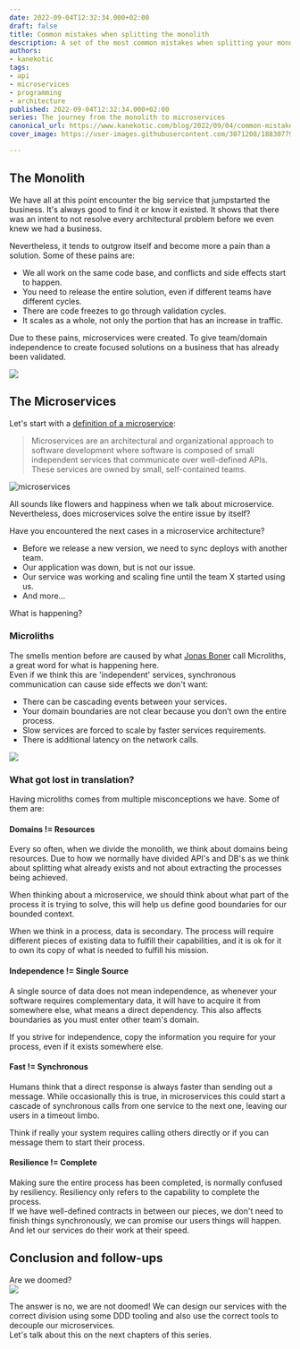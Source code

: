 ```yaml
---
date: 2022-09-04T12:32:34.000+02:00
draft: false
title: Common mistakes when splitting the monolith
description: A set of the most common mistakes when splitting your monolith into microservices
authors:
- kanekotic
tags:
- api
- microservices
- programming
- architecture
published: 2022-09-04T12:32:34.000+02:00
series: The journey from the monolith to microservices
canonical_url: https://www.kanekotic.com/blog/2022/09/04/common-mistakes-when-splitting-the-monolith
cover_image: https://user-images.githubusercontent.com/3071208/188307797-7c30c8cb-bff7-4755-822b-7cf469cba372.JPG

---
```

## The Monolith

We have all at this point encounter the big service that jumpstarted the business. It's always good to find it or know it existed. It shows that there was an intent to not resolve every architectural problem before we even knew we had a business.

Nevertheless, it tends to outgrow itself and become more a pain than a solution. Some of these pains are:

* We all work on the same code base, and conflicts and side effects start to happen.
* You need to release the entire solution, even if different teams have different cycles.
* There are code freezes to go through validation cycles.
* It scales as a whole, not only the portion that has an increase in traffic.

Due to these pains, microservices were created. To give team/domain independence to create focused solutions on a business that has already been validated.

![](https://www.kanekotic.com/img/monolith.JPG)

## The Microservices

Let's start with a [definition of a microservice](https://aws.amazon.com/microservices/):

> Microservices are an architectural and organizational approach to software development where software is composed of small independent services that communicate over well-defined APIs. These services are owned by small, self-contained teams.

![microservices](https://user-images.githubusercontent.com/3071208/188307797-7c30c8cb-bff7-4755-822b-7cf469cba372.JPG)

All sounds like flowers and happiness when we talk about microservice. Nevertheless, does microservices solve the entire issue by itself?

Have you encountered the next cases in a microservice architecture?

* Before we release a new version, we need to sync deploys with another team.
* Our application was down, but is not our issue.
* Our service was working and scaling fine until the team X started using us.
* And more…

What is happening?

### Microliths

The smells mention before are caused by what [Jonas Boner](http://jonasboner.com/) call Microliths, a great word for what is happening here.  
Even if we think this are 'independent' services, synchronous communication can cause side effects we don't want:

* There can be cascading events between your services.
* Your domain boundaries are not clear because you don’t own the entire process.
* Slow services are forced to scale by faster services requirements.
* There is additional latency on the network calls.

![](https://microlithalternatives.kanekotic.com/images/microliths.jpg)

### What got lost in translation?

Having microliths comes from multiple misconceptions we have. Some of them are:

#### Domains != Resources

Every so often, when we divide the monolith, we think about domains being resources. Due to how we normally have divided API's and DB's as we think about splitting what already exists and not about extracting the processes being achieved.

When thinking about a microservice, we should think about what part of the process it is trying to solve, this will help us define good boundaries for our bounded context.

When we think in a process, data is secondary. The process will require different pieces of existing data to fulfill their capabilities, and it is ok for it to own its copy of what is needed to fulfill his mission.

#### Independence != Single Source

A single source of data does not mean independence, as whenever your software requires complementary data, it will have to acquire it from somewhere else, what means a direct  dependency. This also affects boundaries as you must enter other team's domain.

If you strive for independence, copy the information you require for your process, even if it exists somewhere else.

#### Fast != Synchronous

Humans think that a direct response is always faster than sending out a message. While occasionally this is true, in microservices this could start a cascade of synchronous calls from one service to the next one, leaving our users in a timeout limbo.

Think if really your system requires calling others directly or if you can message them to start their process.

#### Resilience != Complete

Making sure the entire process has been completed, is normally confused by resiliency. Resiliency only refers to the capability to complete the process.  
If we have well-defined contracts in between our pieces, we don't need to finish things synchronously, we can promise our users things will happen. And let our services do their work at their speed.

## Conclusion and follow-ups

Are we doomed?  
![](https://microlithalternatives.kanekotic.com/images/timetopanic.jpg)

The answer is no, we are not doomed! We can design our services with the correct division using some DDD tooling and also use the correct tools to decouple our microservices.  
Let's talk about this on the next chapters of this series.